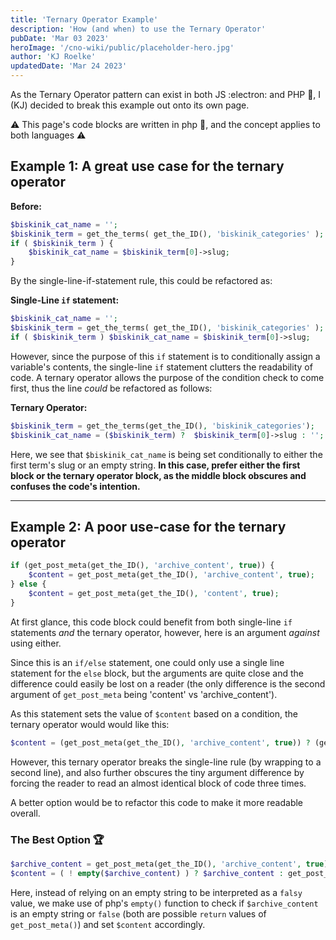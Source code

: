 ```yaml
---
title: 'Ternary Operator Example'
description: 'How (and when) to use the Ternary Operator'
pubDate: 'Mar 03 2023'
heroImage: '/cno-wiki/public/placeholder-hero.jpg'
author: 'KJ Roelke'
updatedDate: 'Mar 24 2023'
---
```


As the Ternary Operator pattern can exist in both JS :electron: and PHP 🐘, I (KJ) decided to break this example out onto its own page.

⚠️ This page's code blocks are written in php 🐘, and the concept applies to both languages ⚠️

## Example 1: A great use case for the ternary operator

**Before:**

```php
$biskinik_cat_name = '';
$biskinik_term = get_the_terms( get_the_ID(), 'biskinik_categories' );
if ( $biskinik_term ) {
    $biskinik_cat_name = $biskinik_term[0]->slug;
}
```

By the single-line-if-statement rule, this could be refactored as:

**Single-Line `if` statement:**

```php
$biskinik_cat_name = '';
$biskinik_term = get_the_terms( get_the_ID(), 'biskinik_categories' );
if ( $biskinik_term ) $biskinik_cat_name = $biskinik_term[0]->slug;
```

However, since the purpose of this `if` statement is to conditionally assign a variable's contents, the single-line `if` statement clutters the readability of code. A ternary operator allows the purpose of the condition check to come first, thus the line _could_ be refactored as follows:

**Ternary Operator:**

```php
$biskinik_term = get_the_terms(get_the_ID(), 'biskinik_categories');
$biskinik_cat_name = ($biskinik_term) ?  $biskinik_term[0]->slug : '';
```

Here, we see that `$biskinik_cat_name` is being set conditionally to either the first term's slug or an empty string.
**In this case, prefer either the first block or the ternary operator block, as the middle block obscures and confuses the code's intention.**

---

## Example 2: A poor use-case for the ternary operator

```php
if (get_post_meta(get_the_ID(), 'archive_content', true)) {
    $content = get_post_meta(get_the_ID(), 'archive_content', true);
} else {
    $content = get_post_meta(get_the_ID(), 'content', true);
}
```

At first glance, this code block could benefit from both single-line `if` statements _and_ the ternary operator, however, here is an argument _against_ using either.

Since this is an `if/else` statement, one could only use a single line statement for the `else` block, but the arguments are quite close and the difference could easily be lost on a reader (the only difference is the second argument of `get_post_meta` being 'content' vs 'archive_content').

As this statement sets the value of `$content` based on a condition, the ternary operator would would like this:

```php
$content = (get_post_meta(get_the_ID(), 'archive_content', true)) ? (get_post_meta(get_the_ID(), 'archive_content', true)) : (get_post_meta(get_the_ID(), 'content', true));
```

However, this ternary operator breaks the single-line rule (by wrapping to a second line), and also further obscures the tiny argument difference by forcing the reader to read an almost identical block of code three times.

A better option would be to refactor this code to make it more readable overall.

### The Best Option 🏆

```php
$archive_content = get_post_meta(get_the_ID(), 'archive_content', true);
$content = ( ! empty($archive_content) ) ? $archive_content : get_post_meta(get_the_ID(), 'content', true);
```

Here, instead of relying on an empty string to be interpreted as a `falsy` value, we make use of php's `empty()` function to check if `$archive_content` is an empty string or `false` (both are possible `return` values of `get_post_meta()`) and set `$content` accordingly.
